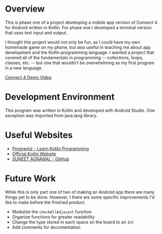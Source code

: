 # Overview

This is phase one of a project developing a mobile app version of Connect 4 for Android written in Kotlin.
For phase one I developed a terminal version that uses text input and output.

I thought this project would not only be fun, as I could have my own homemade game on my phone, but also useful in teaching 
me about app development and the Kotlin programming language. I wanted a project that covered all of the fundamentals in programming -- collections, loops, classes, etc. -- but one that wouldn't be overwhelming as my first program in a new language.

[Connect 4 Demo Video](https://youtu.be/sS3H9YLbbL8)

# Development Environment

This program was written in Kotlin and developed with Android Studio. One exception was imported from java.lang library.

# Useful Websites

* [Programiz - Learn Kotlin Programming](https://www.programiz.com/kotlin-programming)
* [Official Kotlin Website](https://kotlinlang.org/api/latest/jvm/stdlib/)
* [SUNEET AGRAWAL - GitHub](https://agrawalsuneet.github.io/tags/kotlin/)

# Future Work

While this is only part one of two of making an Android app there are many things yet to be done. However, I there are some specific improvements I'd like to make before the finished product.

* Modulize the `checkAllAdjacent` function
* Organize functions for greater readability 
* Change the type stored in each space on the board to an `Int`
* Add comments for documentation
